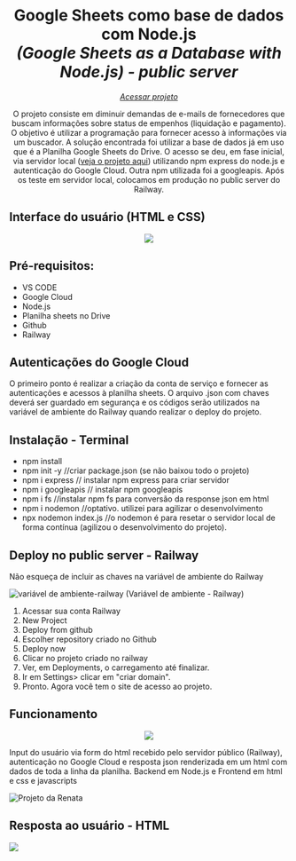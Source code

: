 <h1 align="center">Google Sheets como base de dados com Node.js <br><i>(Google Sheets as a Database with Node.js) - public server</i></h1>
 <p align="center"><a href="https://databaseserver-production-3e5c.up.railway.app/"><i>Acessar projeto</i></a></p>
 
<p align="center">O projeto consiste em diminuir demandas de e-mails de fornecedores que buscam informações sobre status de empenhos (liquidação e pagamento). O objetivo é utilizar a programação para fornecer acesso à informações via um buscador. A solução encontrada foi utilizar a base de dados já em uso que é a Planilha Google Sheets do Drive. O acesso se deu, em fase inicial, via servidor local (<a href="https://github.com/RenataVerasVenturim/Google_Sheets_as_Database_local_server">veja o projeto aqui</a>) utilizando npm express do node.js e autenticação do Google Cloud. Outra npm utilizada foi a googleapis. Após os teste em servidor local, colocamos em produção no public server do Railway.</p>

<h2>Interface do usuário (HTML e CSS)</h2>
<p align="center"><img src="https://github.com/RenataVerasVenturim/Google_Sheets_as_Database/assets/129551549/bb5afb31-83ba-4f5f-ad16-e93f1196db17">
</p>

<h2>Pré-requisitos:</h2>
<ul>
<li>VS CODE
<li>Google Cloud
<li>Node.js
<li>Planilha sheets no Drive
<li>Github
<li>Railway
</ul>

<h2>Autenticações do Google Cloud</h2>
<p>
 O primeiro ponto é realizar a criação da conta de serviço e fornecer as autenticações e acessos à planilha sheets. O arquivo .json com chaves deverá ser guardado em segurança e os códigos serão utilizados na variável de ambiente do Railway quando realizar o deploy do projeto.
</p>


 <h2>Instalação - Terminal</h2>
<ul>
  <li>npm install</li>
  <li>npm init -y //criar package.json (se não baixou todo o projeto) </li> 
  <li> npm i express // instalar npm express para criar servidor</li>
  <li>npm i googleapis // instalar npm googleapis</li>
  <li> npm i fs //instalar npm fs para conversão da response json em html</li>
  <li>npm i nodemon //optativo. utilizei para agilizar o desenvolvimento</li>
  <li>npx nodemon index.js //o nodemon é para resetar o servidor local de forma contínua (agilizou o desenvolvimento do projeto).</li>
</ul>

<h2> Deploy no public server - Railway </h2>
<p>
 Não esqueça de incluir as chaves na variável de ambiente do Railway
</p>
<p>
 <img src= "https://github.com/RenataVerasVenturim/Data_base_server/assets/129551549/102b4899-6b44-4be8-a2a1-200dbceadd90" alt="variável de ambiente-railway">
(Variável de ambiente - Railway)
</p>

<ol>
<li>Acessar sua conta Railway</li>
<li>New Project</li>
<li>Deploy from github</li>
<li>Escolher repository criado no Github</li>
<li>Deploy now</li>
<li>Clicar no projeto criado no railway</li>
<li>Ver, em Deployments, o carregamento até finalizar.</li>
<li>Ir em Settings> clicar em "criar domain". </li>
<li>Pronto. Agora você tem o site de acesso ao projeto.</li>
 
</ol>

<h2>Funcionamento</h2>
<p align="center"><img src="https://github.com/RenataVerasVenturim/Data_base_server/assets/129551549/ec491d83-ab81-49d3-8009-2e1ab738f93c">
</p>
<p>Input do usuário via form do html recebido pelo servidor público (Railway), autenticação no Google Cloud e resposta json renderizada em um html com dados de toda a linha da planilha. Backend em Node.js e Frontend em html e css e javascripts</p>
<p><img src="https://media2.giphy.com/media/pyHhg54LZ0WC9JQLoo/giphy.gif" alt="Projeto da Renata"></p>

<h2>Resposta ao usuário - HTML</h2>
<img src="https://github.com/RenataVerasVenturim/Google_Sheets_as_Database/assets/129551549/75b8e02b-845f-4b85-9889-4e2f1b32dbee">


